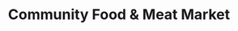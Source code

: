 ---
title: "Community Food & Meat Market"
url: /buffalo/community-food-and-meat-market/
shop: supermarket
---